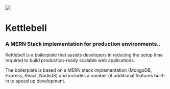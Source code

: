 ![](https://i.imgur.com/8ds3ZP9.png)

# Kettlebell

### A **MERN** Stack implementation for production environments..

Kettlebell is a boilerplate that assists developers in reducing the setup time required to build production-ready scalable web applications.

The boilerplate is based on a MERN stack implementation (MongoDB, Express, React, NodeJS) and includes a number of additional features built-in to speed up development.
